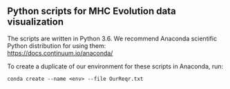 Python scripts for MHC Evolution data visualization
----------------------------------------------

The scripts are written in Python 3.6. We recommend Anaconda scientific Python distribution for using them:  
https://docs.continuum.io/anaconda/

To create a duplicate of our environment for these scripts in Anaconda, run:
```
conda create --name <env> --file OurReqr.txt
```
